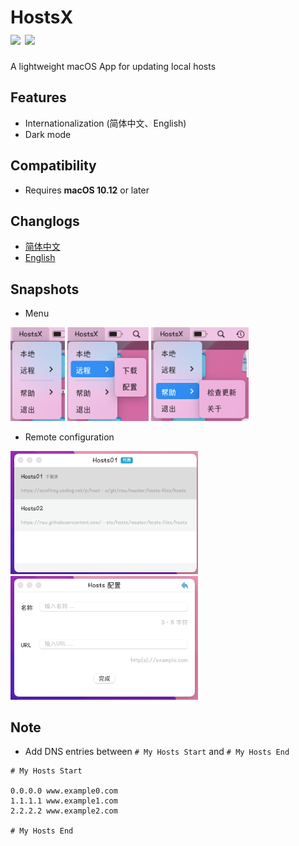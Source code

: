 
<!-- [![](https://img.shields.io/badge/%E7%AE%80%E4%BB%8B-%E4%B8%AD%E6%96%87-orange)]() --> 
<h1>
HostsX </br>
<a href="https://github.com/ZzzM/HostsX/releases/latest"><img src="https://img.shields.io/github/v/release/ZzzM/HostsX"></a>
<img src="https://img.shields.io/github/languages/top/ZzzM/HostsX">
</h1>

A lightweight macOS App for updating local hosts 

## Features
- Internationalization (简体中文、English)
- Dark mode

## Compatibility
- Requires **macOS 10.12** or later

## Changlogs
- [简体中文](CHANGELOG_SC.md)
- [English](CHANGELOG.md)

## Snapshots
- Menu

<img src="assets/m1.png" height=150> <img src="assets/m2.png" height=150>  <img src="assets/m3.png" height=150>
  
- Remote configuration
 
<img src="assets/r1.png" width=300> <img src="assets/r2.png" width=300>

## Note
- Add DNS entries between `# My Hosts Start` and `# My Hosts End`
```
# My Hosts Start

0.0.0.0 www.example0.com
1.1.1.1 www.example1.com
2.2.2.2 www.example2.com

# My Hosts End
```

